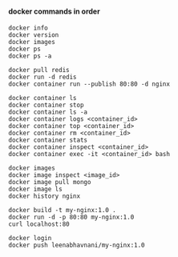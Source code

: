 #### docker commands in order

    docker info
    docker version
    docker images
    docker ps
    docker ps -a
    
    docker pull redis
    docker run -d redis
    docker container run --publish 80:80 -d nginx

    docker container ls
    docker container stop
    docker container ls -a
    docker container logs <container_id>
    docker container top <container_id>
    docker container rm <container_id>
    docker container stats
    docker container inspect <container_id>
    docker container exec -it <container_id> bash

    docker images
    docker image inspect <image_id>
    docker image pull mongo
    docker image ls
    docker history nginx

    docker build -t my-nginx:1.0 .
    docker run -d -p 80:80 my-nginx:1.0
    curl localhost:80

    docker login
    docker push leenabhavnani/my-nginx:1.0
